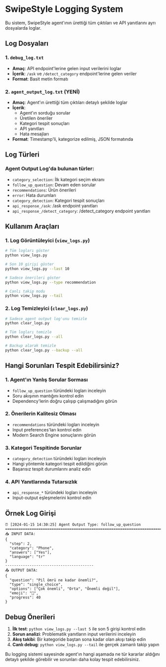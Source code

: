 # SwipeStyle Logging System

Bu sistem, SwipeStyle agent'ının ürettiği tüm çıktıları ve API yanıtlarını ayrı dosyalarda loglar.

## Log Dosyaları

### 1. `debug_log.txt`
- **Amaç**: API endpoint'lerine gelen input verilerini loglar
- **İçerik**: `/ask` ve `/detect_category` endpoint'lerine gelen veriler
- **Format**: Basit metin formatı

### 2. `agent_output_log.txt` (YENİ)
- **Amaç**: Agent'ın ürettiği tüm çıktıları detaylı şekilde loglar
- **İçerik**: 
  - Agent'ın sorduğu sorular
  - Üretilen öneriler
  - Kategori tespit sonuçları
  - API yanıtları
  - Hata mesajları
- **Format**: Timestamp'li, kategorize edilmiş, JSON formatında

## Log Türleri

### Agent Output Log'da bulunan türler:
- `category_selection`: İlk kategori seçim ekranı
- `follow_up_question`: Devam eden sorular
- `recommendations`: Ürün önerileri
- `error`: Hata durumları
- `category_detection`: Kategori tespit sonuçları
- `api_response_/ask`: /ask endpoint yanıtları
- `api_response_/detect_category`: /detect_category endpoint yanıtları

## Kullanım Araçları

### 1. Log Görüntüleyici (`view_logs.py`)
```bash
# Tüm logları göster
python view_logs.py

# Son 10 girişi göster
python view_logs.py --last 10

# Sadece önerileri göster
python view_logs.py --type recommendation

# Canlı takip modu
python view_logs.py --tail
```

### 2. Log Temizleyici (`clear_logs.py`)
```bash
# Sadece agent output log'unu temizle
python clear_logs.py

# Tüm logları temizle
python clear_logs.py --all

# Backup alarak temizle
python clear_logs.py --backup --all
```

## Hangi Sorunları Tespit Edebilirsiniz?

### 1. Agent'ın Yanlış Sorular Sorması
- `follow_up_question` türündeki logları inceleyin
- Soru akışının mantığını kontrol edin
- Dependency'lerin doğru çalışıp çalışmadığını görün

### 2. Önerilerin Kalitesiz Olması
- `recommendations` türündeki logları inceleyin
- Input preferences'ları kontrol edin
- Modern Search Engine sonuçlarını görün

### 3. Kategori Tespitinde Sorunlar
- `category_detection` türündeki logları inceleyin
- Hangi yöntemle kategori tespit edildiğini görün
- Başarısız tespit durumlarını analiz edin

### 4. API Yanıtlarında Tutarsızlık
- `api_response_*` türündeki logları inceleyin
- Input-output eşleşmelerini kontrol edin

## Örnek Log Girişi

```
⏰ [2024-01-15 14:30:25] Agent Output Type: follow_up_question
================================================================================
📥 INPUT DATA:
{
  "step": 2,
  "category": "Phone",
  "answers": ["Yes"],
  "language": "tr"
}
----------------------------------------
📤 OUTPUT DATA:
{
  "question": "Pil ömrü ne kadar önemli?",
  "type": "single_choice",
  "options": ["Çok önemli", "Orta", "Önemli değil"],
  "emoji": "🔋",
  "progress": 40
}
```

## Debug Önerileri

1. **İlk test**: `python view_logs.py --last 5` ile son 5 girişi kontrol edin
2. **Sorun analizi**: Problematik yanıtların input verilerini inceleyin
3. **Akış takibi**: Bir kategoride baştan sona kadar olan akışı takip edin
4. **Canlı debug**: `python view_logs.py --tail` ile gerçek zamanlı takip yapın

Bu logging sistemi sayesinde agent'ın hangi aşamada ne tür kararlar aldığını detaylı şekilde görebilir ve sorunları daha kolay tespit edebilirsiniz.
